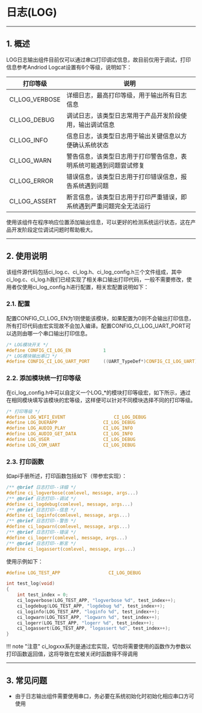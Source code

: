 # 日志(LOG)

***

## 1. 概述

LOG日志输出组件目前仅可以通过串口打印调试信息，故目前仅用于调试，打印信息参考Andriod Logcat设置有6个等级，说明如下：

| 打印等级       | 说明                                                                 |
| -------------- | -------------------------------------------------------------------- |
| CI_LOG_VERBOSE | 详细日志，最高打印等级，用于输出所有日志信息                         |
| CI_LOG_DEBUG   | 调试日志，该类型日志常用于产品开发阶段使用，输出调试信息             |
| CI_LOG_INFO    | 信息日志，该类型日志用于输出关键信息以方便确认系统状态               |
| CI_LOG_WARN    | 警告信息，该类型日志用于打印警告信息，表明系统可能遇到问题尝试修复   |
| CI_LOG_ERROR   | 错误信息，该类型日志用于打印错误信息，报告系统遇到问题               |
| CI_LOG_ASSERT  | 断言信息，该类型日志用于打印严重错误，即系统遇到严重问题完全无法运行 |

使用该组件在程序响应位置添加输出信息，可以更好的检测系统运行状态，这在产品开发阶段定位调试问题时帮助极大。

***

## 2. 使用说明

该组件源代码包括ci_log.c、ci_log.h、ci_log_config.h三个文件组成，其中ci_log.c、ci_log.h我们已经实现了相关串口输出打印代码，一般不需要修改，使用者仅使用ci_log_config.h进行配置，相关宏配置说明如下：

### 2.1. 配置

配置CONFIG_CI_LOG_EN为1则使能该模块，如果配置为0则不会输出打印信息，所有打印代码由宏实现故不会加入编译。配置CONFIG_CI_LOG_UART_PORT可以选则由哪一个串口输出打印信息。

```c
/* LOG模块开关 */
#define CONFIG_CI_LOG_EN            1
/* LOG模块输出串口 */
#define CONFIG_CI_LOG_UART_PORT     ((UART_TypeDef*)CONFIG_CI_LOG_UART)
```

### 2.2. 添加模块统一打印等级

在ci_log_config.h中可以自定义一个LOG_*的模块打印等级宏，如下所示，通过在相同模块填写该模块的宏等级，这样便可以针对不同模块选择不同的打印等级。

```c
/* 打印等级 */
#define LOG_WIFI_EVENT                  CI_LOG_DEBUG
#define LOG_DUERAPP                 CI_LOG_DEBUG
#define LOG_AUDIO_PLAY              CI_LOG_INFO
#define LOG_AUDIO_GET_DATA          CI_LOG_INFO
#define LOG_USER                    CI_LOG_DEBUG
#define LOG_COM_UART                CI_LOG_DEBUG
```

### 2.3. 打印函数

如api手册所述，打印函数包括如下（带参宏实现）：

```c
/** @brief 日志打印--详细 */
#define ci_logverbose(comlevel, message, args...) 
/** @brief 日志打印--调试 */
#define ci_logdebug(comlevel, message, args...)  
/** @brief 日志打印--信息 */
#define ci_loginfo(comlevel, message, args...) 
/** @brief 日志打印--警告 */
#define ci_logwarn(comlevel, message, args...)  
/** @brief 日志打印--错误 */
#define ci_logerr(comlevel, message, args...)  
/** @brief 日志打印--断言 */
#define ci_logassert(comlevel, message, args...)
```

使用示例如下：
```c
#define LOG_TEST_APP                  CI_LOG_DEBUG

int test_log(void)
{
    int test_index = 0;
    ci_logverbose(LOG_TEST_APP, "logverbose %d", test_index++);
    ci_logdebug(LOG_TEST_APP, "logdebug %d", test_index++);
    ci_loginfo(LOG_TEST_APP, "loginfo %d", test_index++);
    ci_logwarn(LOG_TEST_APP, "logwarn %d", test_index++);
    ci_logerr(LOG_TEST_APP, "logerr %d", test_index++);
    ci_logassert(LOG_TEST_APP, "logassert %d", test_index++);
}
```

!!! note "注意"
    ci_logxxx系列是通过宏实现，切勿将需要使用的函数作为参数以打印函数返回值，这将导致在宏被关闭时函数得不得调用

***

## 3. 常见问题

* 由于日志输出组件需要使用串口，务必要在系统初始化时初始化相应串口方可使用
